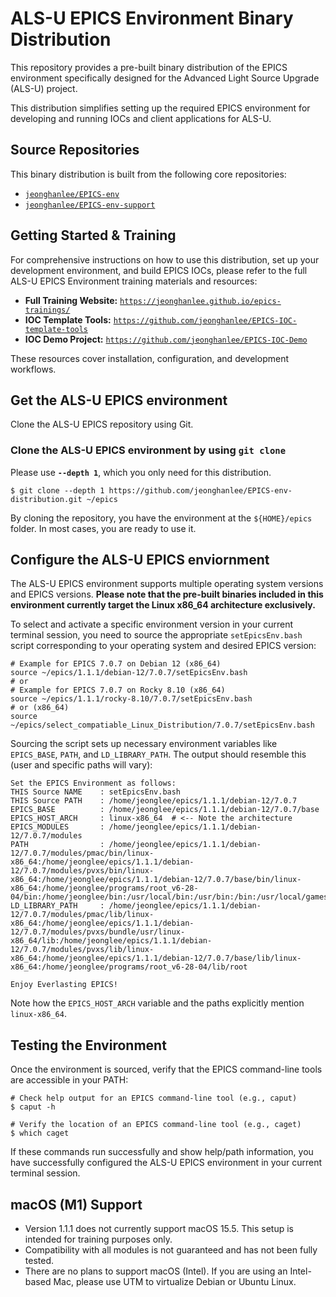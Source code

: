 # ALS-U EPICS Environment Binary Distribution

This repository provides a pre-built binary distribution of the EPICS environment specifically designed for the Advanced Light Source Upgrade (ALS-U) project.

This distribution simplifies setting up the required EPICS environment for developing and running IOCs  and client applications for ALS-U.

## Source Repositories

This binary distribution is built from the following core repositories:

* [`jeonghanlee/EPICS-env`](https://github.com/jeonghanlee/EPICS-env)
* [`jeonghanlee/EPICS-env-support`](https://github.com/jeonghanlee/EPICS-env-support)

## Getting Started & Training

For comprehensive instructions on how to use this distribution, set up your development environment, and build EPICS IOCs, please refer to the full ALS-U EPICS Environment training materials and resources:

* **Full Training Website:** [`https://jeonghanlee.github.io/epics-trainings/`](https://jeonghanlee.github.io/epics-trainings/)
* **IOC Template Tools:** [`https://github.com/jeonghanlee/EPICS-IOC-template-tools`](https://github.com/jeonghanlee/EPICS-IOC-template-tools)
* **IOC Demo Project:** [`https://github.com/jeonghanlee/EPICS-IOC-Demo`](https://github.com/jeonghanlee/EPICS-IOC-Demo)

These resources cover installation, configuration, and development workflows.

## Get the ALS-U EPICS environment

Clone the ALS-U EPICS repository using Git.

### Clone the ALS-U EPICS environment by using `git clone`

Please use **`--depth 1`**, which you only need for this distribution.

```shell
$ git clone --depth 1 https://github.com/jeonghanlee/EPICS-env-distribution.git ~/epics
```

By cloning the repository, you have the environment at the `${HOME}/epics` folder. In most cases, you are ready to use it.


## Configure the ALS-U EPICS enviornment
The ALS-U EPICS environment supports multiple operating system versions and EPICS versions. **Please note that the pre-built binaries included in this environment currently target the Linux x86_64 architecture exclusively.**

To select and activate a specific environment version in your current terminal session, you need to source the appropriate `setEpicsEnv.bash` script corresponding to your operating system and desired EPICS version:

```shell
# Example for EPICS 7.0.7 on Debian 12 (x86_64)
source ~/epics/1.1.1/debian-12/7.0.7/setEpicsEnv.bash
# or
# Example for EPICS 7.0.7 on Rocky 8.10 (x86_64)
source ~/epics/1.1.1/rocky-8.10/7.0.7/setEpicsEnv.bash
# or (x86_64)
source ~/epics/select_compatiable_Linux_Distribution/7.0.7/setEpicsEnv.bash
```
Sourcing the script sets up necessary environment variables like `EPICS_BASE`, `PATH`, and `LD_LIBRARY_PATH`. The output should resemble this (user and specific paths will vary):
```shell
Set the EPICS Environment as follows:
THIS Source NAME    : setEpicsEnv.bash
THIS Source PATH    : /home/jeonglee/epics/1.1.1/debian-12/7.0.7
EPICS_BASE          : /home/jeonglee/epics/1.1.1/debian-12/7.0.7/base
EPICS_HOST_ARCH     : linux-x86_64  # <-- Note the architecture
EPICS_MODULES       : /home/jeonglee/epics/1.1.1/debian-12/7.0.7/modules
PATH                : /home/jeonglee/epics/1.1.1/debian-12/7.0.7/modules/pmac/bin/linux-x86_64:/home/jeonglee/epics/1.1.1/debian-12/7.0.7/modules/pvxs/bin/linux-x86_64:/home/jeonglee/epics/1.1.1/debian-12/7.0.7/base/bin/linux-x86_64:/home/jeonglee/programs/root_v6-28-04/bin:/home/jeonglee/bin:/usr/local/bin:/usr/bin:/bin:/usr/local/games:/usr/games
LD_LIBRARY_PATH     : /home/jeonglee/epics/1.1.1/debian-12/7.0.7/modules/pmac/lib/linux-x86_64:/home/jeonglee/epics/1.1.1/debian-12/7.0.7/modules/pvxs/bundle/usr/linux-x86_64/lib:/home/jeonglee/epics/1.1.1/debian-12/7.0.7/modules/pvxs/lib/linux-x86_64:/home/jeonglee/epics/1.1.1/debian-12/7.0.7/base/lib/linux-x86_64:/home/jeonglee/programs/root_v6-28-04/lib/root

Enjoy Everlasting EPICS!
```
Note how the `EPICS_HOST_ARCH` variable and the paths explicitly mention `linux-x86_64`.


## Testing the Environment

Once the environment is sourced, verify that the EPICS command-line tools are accessible in your PATH:

```shell
# Check help output for an EPICS command-line tool (e.g., caput)
$ caput -h

# Verify the location of an EPICS command-line tool (e.g., caget)
$ which caget
```

If these commands run successfully and show help/path information, you have successfully configured the ALS-U EPICS environment in your current terminal session.

## macOS (M1) Support

* Version 1.1.1 does not currently support macOS 15.5. This setup is intended for training purposes only.
* Compatibility with all modules is not guaranteed and has not been fully tested.
* There are no plans to support macOS (Intel). If you are using an Intel-based Mac, please use UTM to virtualize Debian or Ubuntu Linux.



